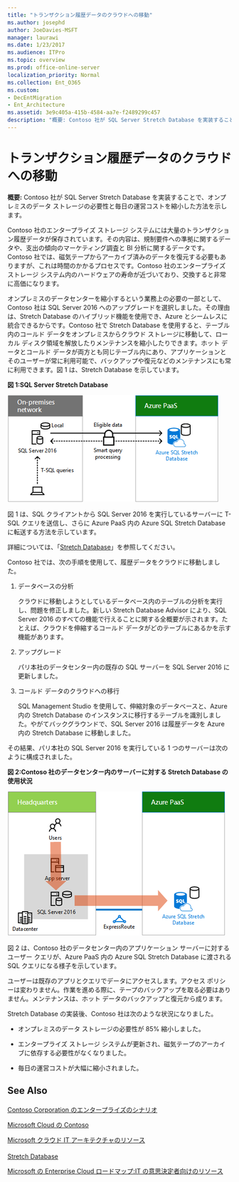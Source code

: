 ```yaml
---
title: "トランザクション履歴データのクラウドへの移動"
ms.author: josephd
author: JoeDavies-MSFT
manager: laurawi
ms.date: 1/23/2017
ms.audience: ITPro
ms.topic: overview
ms.prod: office-online-server
localization_priority: Normal
ms.collection: Ent_O365
ms.custom:
- DecEntMigration
- Ent_Architecture
ms.assetid: 3e9c405a-415b-4584-aa7e-f2489299c457
description: "概要: Contoso 社が SQL Server Stretch Database を実装することで、オンプレミスのデータ ストレージの必要性と毎日の運営コストを縮小した方法を示します。"
---
```


# トランザクション履歴データのクラウドへの移動

 **概要:** Contoso 社が SQL Server Stretch Database を実装することで、オンプレミスのデータ ストレージの必要性と毎日の運営コストを縮小した方法を示します。
  
Contoso 社のエンタープライズ ストレージ システムには大量のトランザクション履歴データが保存されています。その内容は、規制要件への準拠に関するデータや、支出の傾向のマーケティング調査と BI 分析に関するデータです。Contoso 社では、磁気テープからアーカイブ済みのデータを復元する必要もありますが、これは時間のかかるプロセスです。Contoso 社のエンタープライズ ストレージ システム内のハードウェアの寿命が近づいており、交換すると非常に高価になります。 
  
オンプレミスのデータセンターを縮小するという業務上の必要の一部として、Contoso 社は SQL Server 2016 へのアップグレードを選択しました。その理由は、Stretch Database のハイブリッド機能を使用でき、Azure とシームレスに統合できるからです。Contoso 社で Stretch Database を使用すると、テーブル内のコールド データをオンプレミスからクラウド ストレージに移動して、ローカル ディスク領域を解放したりメンテナンスを縮小したりできます。ホット データとコールド データが両方とも同じテーブル内にあり、アプリケーションとそのユーザーが常に利用可能で、バックアップや復元などのメンテナンスにも常に利用できます。図 1 は、Stretch Database を示しています。
  
**図 1:SQL Server Stretch Database**

![ハイブリッド データ ソリューションとしての SQL Server Stretch Database](images/ce6fc5e0-55d0-41a4-9baa-03180ac7b009.png)
  
図 1 は、SQL クライアントから SQL Server 2016 を実行しているサーバーに T-SQL クエリを送信し、さらに Azure PaaS 内の Azure SQL Stretch Database に転送する方法を示しています。
  
詳細については、「[Stretch Database](https://msdn.microsoft.com/ja-jp/library/dn935011.aspx)」を参照してください。
  
Contoso 社では、次の手順を使用して、履歴データをクラウドに移動しました。
  
1. データベースの分析
    
    クラウドに移動しようとしているデータベース内のテーブルの分析を実行し、問題を修正しました。新しい Stretch Database Advisor により、SQL Server 2016 のすべての機能で行えることに関する全概要が示されます。たとえば、クラウドを伸縮するコールド データがどのテーブルにあるかを示す機能があります。
    
2. アップグレード
    
    パリ本社のデータセンター内の既存の SQL サーバーを SQL Server 2016 に更新しました。
    
3. コールド データのクラウドへの移行
    
    SQL Management Studio を使用して、伸縮対象のデータベースと、Azure 内の Stretch Database のインスタンスに移行するテーブルを識別しました。やがてバックグラウンドで、SQL Server 2016 は履歴データを Azure 内の Stretch Database に移動しました。
    
その結果、パリ本社の SQL Server 2016 を実行している 1 つのサーバーは次のように構成されました。
  
**図 2:Contoso 社のデータセンター内のサーバーに対する Stretch Database の使用状況**

![SQL Server を実行している 1 台のコンピューター向け Contoso 社の構成 SQL Server Stretch Database](images/d50b227d-00e9-47df-b87c-3e9119729aa1.png)
  
図 2 は、Contoso 社のデータセンター内のアプリケーション サーバーに対するユーザー クエリが、Azure PaaS 内の Azure SQL Stretch Database に渡される SQL クエリになる様子を示しています。
  
ユーザーは既存のアプリとクエリでデータにアクセスします。アクセス ポリシーは変わりません。作業を進める際に、テープのバックアップを取る必要はありません。メンテナンスは、ホット データのバックアップと復元から成ります。
  
Stretch Database の実装後、Contoso 社は次のような状況になりました。
  
- オンプレミスのデータ ストレージの必要性が 85% 縮小しました。
    
- エンタープライズ ストレージ システムが更新され、磁気テープのアーカイブに依存する必要性がなくなりました。
    
- 毎日の運営コストが大幅に縮小されました。
    
## See Also

#### 

[Contoso Corporation のエンタープライズのシナリオ](enterprise-scenarios-for-the-contoso-corporation.md)
  
[Microsoft Cloud の Contoso](contoso-in-the-microsoft-cloud.md)
  
[Microsoft クラウド IT アーキテクチャのリソース](microsoft-cloud-it-architecture-resources.md)
#### 

[Stretch Database](https://msdn.microsoft.com/library/dn935011.aspx)
  
[Microsoft の Enterprise Cloud ロードマップ:IT の意思決定者向けのリソース](https://sway.com/FJ2xsyWtkJc2taRD)

